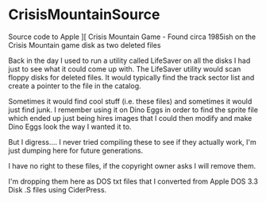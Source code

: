 # CrisisMountainSource
Source code to Apple ][ Crisis Mountain Game - Found circa 1985ish on the Crisis Mountain game disk as two deleted files

Back in the day I used to run a utility called LifeSaver on all the disks I had just to see what it could come up with.  The LifeSaver utility would scan floppy disks for deleted files.  It would typically find the track sector list and create a pointer to the file in the catalog.

Sometimes it would find cool stuff (i.e. these files) and sometimes it would just find junk.  I remember using it on Dino Eggs in order to find the sprite file which ended up just being hires images that I could then modify and make Dino Eggs look the way I wanted it to.

But I digress.... I never tried compiling these to see if they actually work, I'm just dumping here for future generations.

I have no right to these files, if the copyright owner asks I will remove them.

I'm dropping them here as DOS txt files that I converted from Apple DOS 3.3 Disk .S files using CiderPress.
